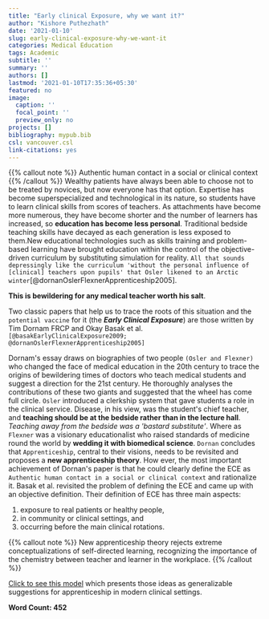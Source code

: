```yaml
---
title: "Early clinical Exposure, why we want it?"
author: "Kishore Puthezhath"
date: '2021-01-10'
slug: early-clinical-exposure-why-we-want-it
categories: Medical Education
tags: Academic
subtitle: ''
summary: ''
authors: []
lastmod: '2021-01-10T17:35:36+05:30'
featured: no
image:
  caption: ''
  focal_point: ''
  preview_only: no
projects: []
bibliography: mypub.bib
csl: vancouver.csl
link-citations: yes
---
```

{{% callout note %}}
Authentic human contact in a social or clinical context 
{{% /callout %}}
Wealthy patients have always been able to choose not to be treated by novices, but now everyone has that option. Expertise has become superspecialized and technological in its nature, so students have to learn clinical skills from scores of teachers. As attachments have become more numerous, they have become shorter and the number of learners has increased, so **education has become less personal**. Traditional bedside teaching skills have decayed as each generation is less exposed to them.New educational technologies such as skills training and problem-based learning have brought education within the control of the objective-driven curriculum by substituting simulation for reality. `All that sounds depressingly like the curriculum 'without the personal influence of [clinical] teachers upon pupils' that Osler likened to an Arctic winter`[@dornanOslerFlexnerApprenticeship2005].



**This is  bewildering for any medical teacher worth his salt**.

Two classic papers that help us to trace the roots of this situation and the `potential vaccine` for it (the ***Early Clinical Exposure***) are those written by Tim Dornam FRCP and Okay Basak et al. `[@basakEarlyClinicalExposure2009; @dornanOslerFlexnerApprenticeship2005]`

Dornam's essay draws on biographies of two people `(Osler and Flexner)` who changed the face of medical education in the 20th century to trace the origins of bewildering times of doctors who teach medical students and suggest a direction for the 21st century. He thoroughly analyses the contributions of these two giants and suggested that the wheel has come full circle. `Osler` introduced a clerkship system that gave students a role in the clinical service. Disease, in his view, was the student's chief teacher, and **teaching should be at the bedside rather than in the lecture hall**.  *Teaching away from the bedside was a 'bastard substitute'*. Where as `Flexner` was a visionary educationalist who raised standards of medicine round the world by **wedding it with biomedical science**. `Dornan` concludes that `Apprenticeship`, central to their visions, needs to be revisited and proposes a **new apprenticeship theory**. How ever, the most important achievement of Dornan's paper is that he could clearly define the ECE as `Authentic human contact in a social or clinical context` and rationalize it.
Basak et al. revisited the problem of defining the ECE and came up with an objective definition. Their definition of ECE has three main aspects: 
1. exposure to real patients or healthy people, 
2. in community or clinical settings, and 
3. occurring before the main clinical rotations.

{{% callout note %}}
New apprenticeship theory rejects extreme conceptualizations of self-directed learning, recognizing the importance of the chemistry between teacher and learner in the workplace.
{{% /callout %}}

[Click to see this model](https://www.ncbi.nlm.nih.gov/pmc/articles/PMC1079407/table/tbl1/?report=objectonly) which presents those ideas as generalizable suggestions for apprenticeship in modern clinical settings.

**Word Count: 452**
